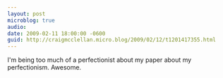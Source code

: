 ```yaml
---
layout: post
microblog: true
audio: 
date: 2009-02-11 18:00:00 -0600
guid: http://craigmcclellan.micro.blog/2009/02/12/t1201417355.html
---
```

I'm being too much of a perfectionist about my paper about my perfectionism.  Awesome.
